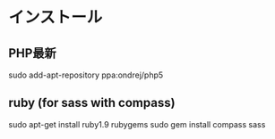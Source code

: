 インストール
=========================


PHP最新
------------------------
sudo add-apt-repository ppa:ondrej/php5

ruby (for sass with compass)
------------------------
sudo apt-get install ruby1.9 rubygems
sudo gem install compass sass
